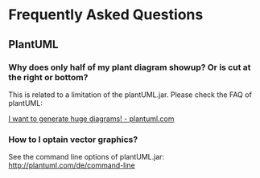 # Frequently Asked Questions

## PlantUML

### Why does only half of my plant diagram showup? Or is cut at the right or bottom?

This is related to a limitation of the plantUML.jar. Please check the FAQ of plantUML:

[I want to generate huge diagrams! - plantuml.com](http://plantuml.com/de/faq)

### How to I optain vector graphics?

See the command line options of plantUML.jar: http://plantuml.com/de/command-line